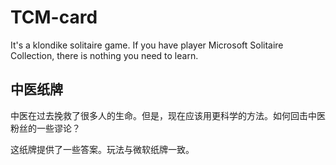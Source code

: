# TCM-card
It's a klondike solitaire game. If you have player Microsoft Solitaire Collection, there is nothing you need to learn.

## 中医纸牌
中医在过去挽救了很多人的生命。但是，现在应该用更科学的方法。如何回击中医粉丝的一些谬论？

这纸牌提供了一些答案。玩法与微软纸牌一致。
